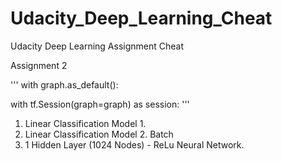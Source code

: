 # Udacity_Deep_Learning_Cheat
Udacity Deep Learning Assignment Cheat


Assignment 2

'''
with graph.as_default():

with tf.Session(graph=graph) as session:
'''
  1. Linear Classification Model 1.
  2. Linear Classification Model 2. Batch
  3. 1 Hidden Layer (1024 Nodes) - ReLu Neural Network. 
  
